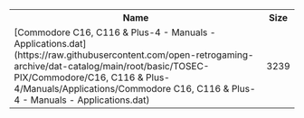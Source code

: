 <table>
<tr><th>Name</th><th>Size</th></tr>
<tr><td>[Commodore C16, C116 & Plus-4 - Manuals - Applications.dat](https://raw.githubusercontent.com/open-retrogaming-archive/dat-catalog/main/root/basic/TOSEC-PIX/Commodore/C16, C116 & Plus-4/Manuals/Applications/Commodore C16, C116 & Plus-4 - Manuals - Applications.dat)</td><td>3239</td></tr>
</table>
